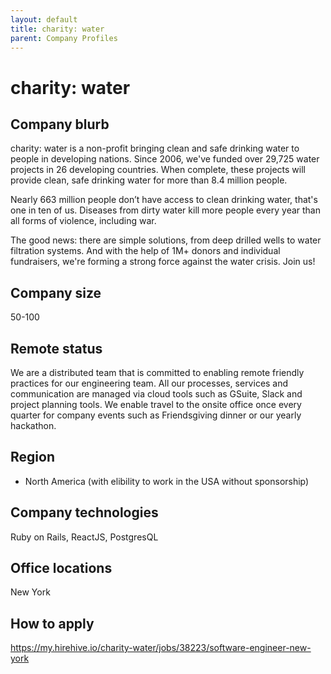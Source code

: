 ```yaml
---
layout: default
title: charity: water
parent: Company Profiles
---
```


# charity: water

## Company blurb

charity: water is a non-profit bringing clean and safe drinking water to people in developing nations. Since 2006, we've funded over 29,725 water projects in 26 developing countries. When complete, these projects will provide clean, safe drinking water for more than 8.4 million people.

Nearly 663 million people don’t have access to clean drinking water, that's one in ten of us. Diseases from dirty water kill more people every year than all forms of violence, including war.

The good news: there are simple solutions, from deep drilled wells to water filtration systems. And with the help of 1M+ donors and individual fundraisers, we're forming a strong force against the water crisis. Join us!

## Company size

50-100

## Remote status

We are a distributed team that is committed to enabling remote friendly practices for our engineering team. All our processes, services and communication are managed via cloud tools such as GSuite, Slack and project planning tools. We enable travel to the onsite office once every quarter for company events such as Friendsgiving dinner or our yearly hackathon.

## Region

* North America (with elibility to work in the USA without sponsorship)

## Company technologies

Ruby on Rails, ReactJS, PostgresQL

## Office locations

New York

## How to apply

https://my.hirehive.io/charity-water/jobs/38223/software-engineer-new-york

